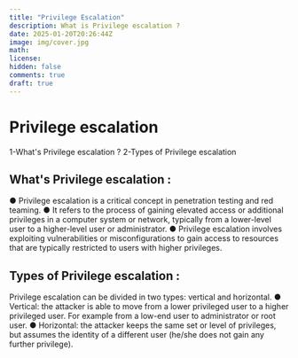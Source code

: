 ```yaml
---
title: "Privilege Escalation"
description: What is Privilege escalation ?
date: 2025-01-20T20:26:44Z
image: img/cover.jpg
math: 
license: 
hidden: false
comments: true
draft: true
---
```



 # Privilege escalation 

1-What's Privilege escalation ?
2-Types of Privilege escalation

 ## What's Privilege escalation :

● Privilege escalation is a critical concept in penetration testing and red
teaming.
● It refers to the process of gaining elevated access or additional privileges
in a computer system or network, typically from a lower-level user to a
higher-level user or administrator.
● Privilege escalation involves exploiting vulnerabilities or
misconfigurations to gain access to resources that are typically restricted
to users with higher privileges.

## Types of Privilege escalation :
Privilege escalation can be divided in two types: vertical and horizontal.
● Vertical: the attacker is able to move from a lower privileged user to a
higher privileged user. For example from a low-end user to administrator
or root user.
● Horizontal: the attacker keeps the same set or level of privileges, but
assumes the identity of a different user (he/she does not gain any further
privilege).

